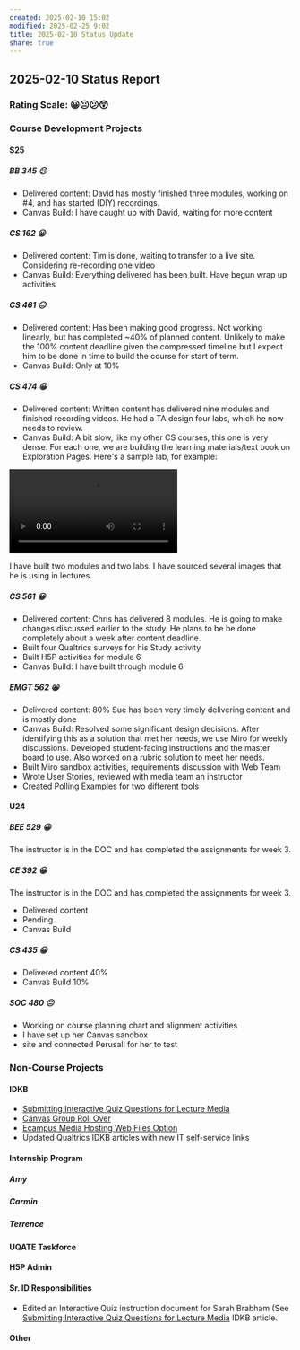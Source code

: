 ```yaml
---
created: 2025-02-10 15:02
modified: 2025-02-25 9:02
title: 2025-02-10 Status Update
share: true
---
```


## 2025-02-10 Status Report

### Rating Scale: 😀😐😕😲

### Course Development Projects

#### S25

##### BB 345 😕

- Delivered content: David has mostly finished three modules, working on #4, and has started (DIY) recordings.
- Canvas Build: I have caught up with David, waiting for more content

##### CS 162 😀

- Delivered content: Tim is done, waiting to transfer to a live site. Considering re-recording one video
- Canvas Build: Everything delivered has been built. Have begun wrap up activities

##### CS 461 😐

- Delivered content: Has been making good progress. Not working linearly, but has completed ~40% of planned content. Unlikely to make the 100% content deadline given the compressed timeline but I expect him to be done in time to build the course for start of term.
- Canvas Build: Only at 10%

##### CS 474 😀

- Delivered content: Written content has delivered nine modules and finished recording videos. He had a TA design four labs, which he now needs to review.
- Canvas Build: A bit slow, like my other CS courses, this one is very dense. For each one, we are building the learning materials/text book on Exploration Pages. Here's a sample lab, for example:

<video src="https://media.oregonstate.edu/id/1_rx54ypf1?width=400&height=285&playerId=44855082" controls></video>

I have built two modules and two labs. I have sourced several images that he is using in lectures.

##### CS 561 😀

- Delivered content: Chris has delivered 8 modules. He is going to make changes discussed earlier to the study. He plans to be be done completely about a week after content deadline.
- Built four Qualtrics surveys for his Study activity
- Built H5P activities for module 6
- Canvas Build: I have built through module 6

##### EMGT 562 😀

- Delivered content: 80% Sue has been very timely delivering content and is mostly done
- Canvas Build: Resolved some significant design decisions. After identifying this as a solution that met her needs, we use Miro for weekly discussions. Developed student-facing instructions and the master board to use. Also worked on a rubric solution to meet her needs.
- Built Miro sandbox activities, requirements discussion with Web Team
- Wrote User Stories, reviewed with media team an instructor
- Created Polling Examples for two different tools

#### U24

##### BEE 529 😀

The instructor is in the DOC and has completed the assignments for week 3.

##### CE 392 😀

The instructor is in the DOC and has completed the assignments for week 3.

- Delivered content
- Pending
- Canvas Build

##### CS 435 😀

- Delivered content 40%
- Canvas Build 10%

##### SOC 480 😐

- Working on course planning chart and alignment activities
- I have set up her Canvas sandbox
- site and connected Perusall for her to test

### Non-Course Projects

#### IDKB

- [Submitting Interactive Quiz Questions for Lecture Media](https://idkb.oregonstate.education/knowledge-base/submitting-interactive-quiz-questions-for-lecture-media/)
- [Canvas Group Roll Over](https://idkb.oregonstate.education/knowledge-base/canvas-group-roll-over/)
- [Ecampus Media Hosting Web Files Option](https://idkb.oregonstate.education/knowledge-base/hosting-web-files/)
- Updated Qualtrics IDKB articles with new IT self-service links

#### Internship Program

##### Amy

##### Carmin

##### Terrence

#### UQATE Taskforce

#### H5P Admin

#### Sr. ID Responsibilities

- Edited an Interactive Quiz instruction document for Sarah Brabham (See [Submitting Interactive Quiz Questions for Lecture Media](https://idkb.oregonstate.education/knowledge-base/submitting-interactive-quiz-questions-for-lecture-media/) IDKB article.

#### Other
